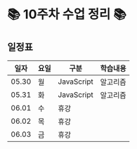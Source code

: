 


# 📚 10주차 수업 정리 📚

## 일정표
|일자|요일|구분|학습내용
|---|---|---|---|
|05.30|월|JavaScript|알고리즘
|05.31|화|JavaScript|알고리즘
|06.01|수|휴강| 
|06.02|목|휴강|
|06.03|금|휴강|

